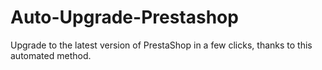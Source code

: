 # Auto-Upgrade-Prestashop
Upgrade to the latest version of PrestaShop in a few clicks, thanks to this automated method.
